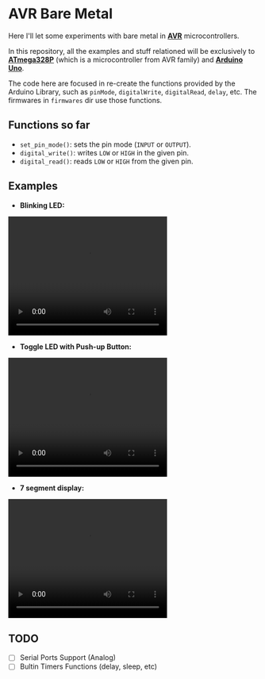 # AVR Bare Metal

Here I'll let some experiments with bare metal in [**AVR**](https://en.wikipedia.org/wiki/AVR_microcontrollers) microcontrollers.

In this repository, all the examples and stuff relationed will be exclusively to [**ATmega328P**](https://ww1.microchip.com/downloads/en/DeviceDoc/Atmel-7810-Automotive-Microcontrollers-ATmega328P_Datasheet.pdf) (which is a microcontroller from AVR family) and [**Arduino Uno**](https://docs.arduino.cc/hardware/uno-rev3/).

The code here are focused in re-create the functions provided by the Arduino Library, such as `pinMode`, `digitalWrite`, `digitalRead`, `delay`, etc. The firmwares in `firmwares` dir use those functions.

## Functions so far

- `set_pin_mode()`: sets the pin mode (`INPUT` or `OUTPUT`).
- `digital_write()`: writes `LOW` or `HIGH` in the given pin.
- `digital_read()`: reads `LOW` or `HIGH` from the given pin.

## Examples

- **Blinking LED:**
<video width="320" height="240" style="display: block;" controls>
  <source src="./assets/blink.mp4" type="video/mp4">
</video>

- **Toggle LED with Push-up Button:**
<video width="320" height="240" style="display: block;" controls>
  <source src="./assets/toggle.mp4.mp4" type="video/mp4">
</video>

- **7 segment display:**
<video width="320" height="240" style="display: block;" controls>
  <source src="./assets/7display.mp4" type="video/mp4">
</video>

## TODO

- [ ] Serial Ports Support (Analog)
- [ ] Bultin Timers Functions (delay, sleep, etc)
